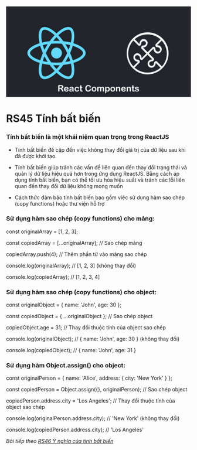 
![Create-HTML-1](images/components.jpg) 

# RS45 Tính bất biến

### Tính bất biến là một khái niệm quan trọng trong ReactJS

- Tính bất biến đề cập đến việc không thay đổi giá trị của dữ liệu sau khi đã được khởi tạo.

- Tính bất biến giúp tránh các vấn đề liên quan đến thay đổi trạng thái và quản lý dữ liệu hiệu quả hơn trong ứng dụng ReactJS. Bằng cách áp dụng tính bất biến, bạn có thể tối ưu hóa hiệu suất và tránh các lỗi liên quan đến thay đổi dữ liệu không mong muốn

- Cách thức đảm bảo tính bất biến bao gồm việc sử dụng hàm sao chép (copy functions) hoặc thư viện hỗ trợ 

### Sử dụng hàm sao chép (copy functions) cho mảng:

const originalArray = [1, 2, 3];

const copiedArray = [...originalArray]; // Sao chép mảng

copiedArray.push(4); // Thêm phần tử vào mảng sao chép

console.log(originalArray); // [1, 2, 3] (không thay đổi)

console.log(copiedArray); // [1, 2, 3, 4]

### Sử dụng hàm sao chép (copy functions) cho object:

const originalObject = { name: 'John', age: 30 };

const copiedObject = { ...originalObject }; 
// Sao chép object

copiedObject.age = 31; 
// Thay đổi thuộc tính của object sao chép

console.log(originalObject); 
// { name: 'John', age: 30 } (không thay đổi)

console.log(copiedObject); 
// { name: 'John', age: 31 }

### Sử dụng hàm Object.assign() cho object:

const originalPerson = { 
    name: 'Alice', 
    address: { city: 'New York' } 
};

const copiedPerson = Object.assign({}, originalPerson); 
// Sao chép object

copiedPerson.address.city = 'Los Angeles'; 
// Thay đổi thuộc tính của object sao chép

console.log(originalPerson.address.city); 
// 'New York' (không thay đổi)

console.log(copiedPerson.address.city); 
// 'Los Angeles'


*Bài tiếp theo [RS46 Ý nghĩa của tính bất biến](/lesson/session/session_046_variability_more.md)*
